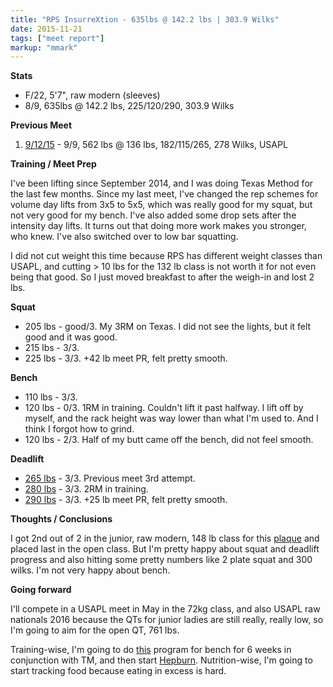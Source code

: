 ```yaml
---
title: "RPS InsurreXtion - 635lbs @ 142.2 lbs | 303.9 Wilks"
date: 2015-11-21
tags: ["meet report"]
markup: "mmark"
---
```


**Stats**

* F/22, 5'7", raw modern (sleeves)
* 8/9, 635lbs @ 142.2 lbs, 225/120/290, 303.9 Wilks

**Previous Meet**

1. [9/12/15](/posts/2015-09-12) - 9/9, 562 lbs @ 136 lbs, 182/115/265, 278 Wilks, USAPL

**Training / Meet Prep**

I've been lifting since September 2014, and I was doing Texas Method for the last few months. Since my last meet, I've changed the rep schemes for volume day lifts from 3x5 to 5x5, which was really good for my squat, but not very good for my bench. I've also added some drop sets after the intensity day lifts. It turns out that doing more work makes you stronger, who knew. I've also switched over to low bar squatting.

I did not cut weight this time because RPS has different weight classes than USAPL, and cutting > 10 lbs for the 132 lb class is not worth it for not even being that good. So I just moved breakfast to after the weigh-in and lost 2 lbs.

**Squat**

* 205 lbs - good/3. My 3RM on Texas. I did not see the lights, but it felt good and it was good.
* 215 lbs - 3/3.
* 225 lbs - 3/3. +42 lb meet PR, felt pretty smooth.

**Bench**

* 110 lbs - 3/3.
* 120 lbs - 0/3. 1RM in training. Couldn't lift it past halfway. I lift off by myself, and the rack height was way lower than what I'm used to. And I think I forgot how to grind.
* 120 lbs - 2/3. Half of my butt came off the bench, did not feel smooth.

**Deadlift**

* [265 lbs](https://youtu.be/dGfwh9PGGbo) - 3/3. Previous meet 3rd attempt.
* [280 lbs](https://youtu.be/hX3vWPiVsFY) - 3/3. 2RM in training.
* [290 lbs](https://youtu.be/qFjeivhjgak) - 3/3. +25 lb meet PR, felt pretty smooth.

**Thoughts / Conclusions**

I got 2nd out of 2 in the junior, raw modern, 148 lb class for this [plaque](http://imgur.com/5dJBfhX) and placed last in the open class. But I'm pretty happy about squat and deadlift progress and also hitting some pretty numbers like 2 plate squat and 300 wilks. I'm not very happy about bench.

**Going forward**

I'll compete in a USAPL meet in May in the 72kg class, and also USAPL raw nationals 2016 because the QTs for junior ladies are still really, really low, so I'm going to aim for the open QT, 761 lbs. 

Training-wise, I'm going to do [this](http://www.bodybuildingworld.com/vol15_3/bench_press_advanced.html) program for bench for 6 weeks in conjunction with TM, and then start [Hepburn](https://www.muscleandstrength.com/articles/extreme-powerbuilding-doug-hepburn.html). Nutrition-wise, I'm going to start tracking food because eating in excess is hard.